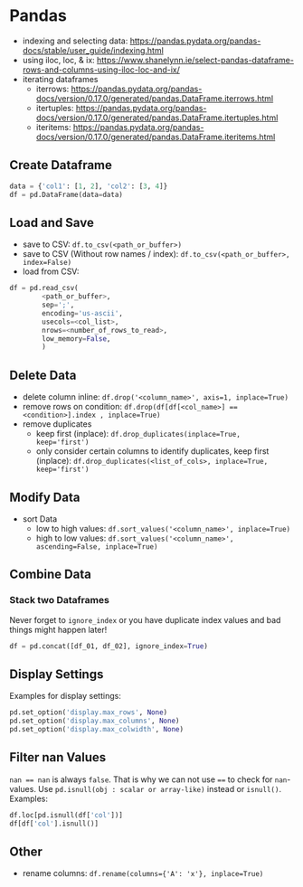 # Pandas
- indexing and selecting data: <https://pandas.pydata.org/pandas-docs/stable/user_guide/indexing.html>
- using iloc, loc, & ix: <https://www.shanelynn.ie/select-pandas-dataframe-rows-and-columns-using-iloc-loc-and-ix/>
- iterating dataframes
  - iterrows: <https://pandas.pydata.org/pandas-docs/version/0.17.0/generated/pandas.DataFrame.iterrows.html>
  - itertuples: <https://pandas.pydata.org/pandas-docs/version/0.17.0/generated/pandas.DataFrame.itertuples.html>
  - iteritems: <https://pandas.pydata.org/pandas-docs/version/0.17.0/generated/pandas.DataFrame.iteritems.html>


## Create Dataframe
```python
data = {'col1': [1, 2], 'col2': [3, 4]}
df = pd.DataFrame(data=data)
```

## Load and Save
- save to CSV: `df.to_csv(<path_or_buffer>)`
- save to CSV (Without row names / index): `df.to_csv(<path_or_buffer>, index=False)`
- load from CSV:
```python
df = pd.read_csv(
        <path_or_buffer>,
        sep=';',
        encoding='us-ascii',
        usecols=<col_list>,
        nrows=<number_of_rows_to_read>,
        low_memory=False,
        )
```

## Delete Data
- delete column inline: `df.drop('<column_name>', axis=1, inplace=True)`
- remove rows on condition: `df.drop(df[df[<col_name>] == <condition>].index , inplace=True)`
- remove duplicates
  - keep first (inplace): `df.drop_duplicates(inplace=True, keep='first')`
  - only consider certain columns to identify duplicates, keep first (inplace): `df.drop_duplicates(<list_of_cols>, inplace=True, keep='first')`

## Modify Data
- sort Data
  - low to high values: `df.sort_values('<column_name>', inplace=True)`
  - high to low values: `df.sort_values('<column_name>', ascending=False, inplace=True)`

## Combine Data

### Stack two Dataframes
Never forget to `ignore_index` or you have duplicate index values and
bad things might happen later!
```python
df = pd.concat([df_01, df_02], ignore_index=True)
```

## Display Settings
Examples for display settings:
```python
pd.set_option('display.max_rows', None)
pd.set_option('display.max_columns', None)
pd.set_option('display.max_colwidth', None)
```

## Filter nan Values
`nan == nan` is always `false`. That is why we can not use `==` to
check for `nan`-values. Use `pd.isnull(obj : scalar or array-like)`
instead or `isnull()`. Examples:
```python
df.loc[pd.isnull(df['col'])]
df[df['col'].isnull()]
```

## Other
- rename columns: `df.rename(columns={'A': 'x'}, inplace=True)`

